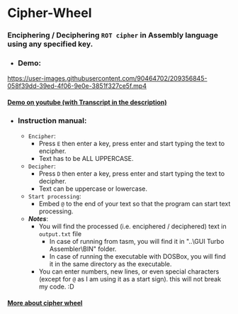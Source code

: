 # Cipher-Wheel

### Enciphering / Deciphering ****`ROT cipher`**** in Assembly language using any specified key.

- ### Demo:


https://user-images.githubusercontent.com/90464702/209356845-058f39dd-39ed-4f06-9e0e-3851f327ce5f.mp4

#### [Demo on youtube (with Transcript in the description) ](https://www.youtube.com/watch?v=cUhjkleqBeM)

- ### Instruction manual:
  - `Encipher`:
    + Press `E` then enter a key, press enter and start typing the text to encipher.
    + Text has to be ALL UPPERCASE.
  - `Decipher`:
    + Press `D` then enter a key, press enter and start typing the text to decipher.
    + Text can be uppercase or lowercase.
  - `Start processing`:
    + Embed `@` to the end of your text so that the program can start text processing.
  - ***Notes***:
    + You will find the processed (i.e. enciphered / deciphered) text in `output.txt` file
      + In case of running from tasm, you will find it in "..\GUI Turbo Assembler\BIN" folder.
      + In case of running the executable with DOSBox, you will find it in the same directory as the executable. 
    + You can enter numbers, new lines, or even special characters (except for `@` as I am using it as a start sign). this will not break my code. :D


#### [More about cipher wheel](https://en.wikipedia.org/wiki/Cipher_disk)
